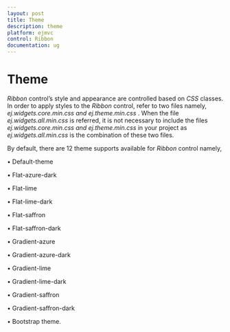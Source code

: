 ```yaml
---
layout: post
title: Theme
description: theme
platform: ejmvc
control: Ribbon
documentation: ug
---
```


# Theme

_Ribbon_ control’s style and appearance are controlled based on _CSS_ classes. In order to apply styles to the _Ribbon_ control, refer to two files namely, _ej.widgets.core.min.css and ej.theme.min.css_ . When the file _ej.widgets.all.min.css_ is referred, it is not necessary to include the files _ej.widgets.core.min.css and ej.theme.min.css_ in your project as _ej.widgets.all.min.css_ is the combination of these two files. 

By default, there are 12 theme supports available for _Ribbon_ control namely,   



• Default-theme

• Flat-azure-dark

• Flat-lime

• Flat-lime-dark

• Flat-saffron

• Flat-saffron-dark

• Gradient-azure

• Gradient-azure-dark

• Gradient-lime

• Gradient-lime-dark

• Gradient-saffron

• Gradient-saffron-dark

• Bootstrap theme.

